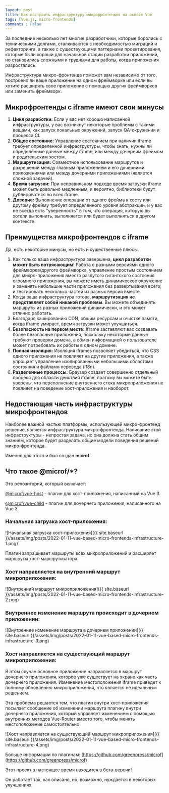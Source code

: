 ```yaml
---
layout: post
title: Как построить инфраструктуру микрофронтендов на основе Vue
tags: [Vue.js, micro-frontends]
comments : False
---
```


За последние несколько лет многие разработчики, которые боролись с техническими долгами, сталкиваются с 
необходимостью миграций и рефакторинга, а также с существующими паттернами проектирования, которые были хороши для
начальной стадии разработки приложений, но становились сложными и трудными для работы, когда приложения разростались.

Инфраструктура микро-фронтенда поможет вам независимо от того, построено ли ваше приложение на одном фреймворке или если
вы хотите расширять свое приложение с помощью других фреймворков или заменить фреймворк.

## Микрофронтенды с iframe имеют свои минусы

1. **Цикл разработки:** Если у вас нет хорошо написанной инфраструктуры, у вас возникнут некоторые проблемы с такими вещами,
   как запуск локальных окружений, запуск QA-окружения и процесса CI.
2. **Общее состояние:** Управление состоянием при наличии iframe требует определенной инфраструктуры, чтобы знать, нужны ли
   определенные данные между iframe, или между дочерним фреймом и родительским хостом.
3. **Маршрутизация:** Совместное использование маршрутов и разрешений между главным приложением и его дочерними приложениями
   или между дочерними приложениями (является сложной задачей).
4. **Время загрузки:** При неправильном подходе время загрузки iframe может быть довольно медленным, и вероятно, библиотеки
   будут дублироваться во всех iframe.
5. **Доверие:** Выполнение операции от одного фрейма к хосту или другому фрейму требует определенного уровня абстракции, и у
   вас не всегда есть "уверенность" в том, что операция, которую вы хотели выполнить, выполняется или будет выполняться
   в другом контексте.

## Преимущества микрофронтендов с iframe

Да, есть некоторые минусы, но есть и существенные плюсы.

1. Как только ваша инфраструктура завершена, **цикл разработки может быть потрясающим**!
   Работа с разными версиями одного фреймворка/другого фреймворка, управление простым состоянием для
   микро-приложения вместо раздутого гигантского состояния огромного приложения, вы можете иметь динамическое окружение
   и заменять небольшие части приложения без развертывания всего, и тестировать несколько частей из разных версий
   вместе.
2. Когда ваша инфраструктура готова, **маршрутизация не представляет собой никакой проблемы**.
   Вы можете объединять маршруты из разных приложений динамически, и это может отлично работать.
3. Благодаря кэшированию CDN, общим ресурсам и очистке памяти, когда iframe умирает, время загрузки может улучшиться.
4. **Безопасность на первом месте:** Iframe заставляют вас создавать более безопасные приложения, поскольку некоторые данные
   требуют проверки домена, а обмен информацией о пользователе может потребовать их работы в одном домене.
5. **Полная изоляция:** Изоляция iframes позволяет убедиться, что CSS одного приложения не повлияет на другие приложения, а
   также упрощает управление изолированными небольшими областями состояния и файлами перевода (i18n).
6. **Разделенные процессы:** Браузер создает совершенно отдельный процесс для области действия iframe, поэтому вы можете быть уверены, что переполнение внутреннего стека микроприложения не повлияет на поведение хост-приложения и наоборот.

## Недостающая часть инфраструктуры микрофронтендов

Наиболее важной частью платформы, использующей микро-фронтенд решение, является инфраструктура микро-фронтенда.
Написание этой инфраструктуры - непростая задача, но она должна стать общим знанием, которое будет
разделять общие модели поведения решений микро-фронтенда. 

Именно для этого и был создан **microf**.

## Что такое @microf/*?

Это репозиторий, который включает:

[@microf/vue-host](https://github.com/greenpress/microf/blob/main/packages/vue-host/README.md) - плагин для хост-приложения, написанный на Vue 3.

[@microf/vue-child](https://github.com/greenpress/microf/blob/main/packages/vue-child/README.md) - плагин для дочернего приложения, написанного на Vue 3.

### Начальная загрузка хост-приложения:

![Начальная загрузка хост-приложения]({{ site.baseurl }}/assets/img/posts/2022-01-11-vue-based-micro-frontends-infrastructure-1.png)

Плагин запрашивает маршруты всех микроприложений и расширяет маршруты хост-маршрутизатора.

### Хост направляется на внутренний маршрут микроприложения:

![Внутренний маршрут микроприложения]({{ site.baseurl }}/assets/img/posts/2022-01-11-vue-based-micro-frontends-infrastructure-2.png)

### Внутреннее изменение маршрута происходит в дочернем приложении:

![Внутреннее изменение маршрута в дочернем приложении]({{ site.baseurl }}/assets/img/posts/2022-01-11-vue-based-micro-frontends-infrastructure-3.png)

### Хост направляется на существующий маршрут микроприложения:

В этом случае основное приложение направляется в маршрут дочернего приложения, которое уже существует на экране как
часть дочернего приложения. Изменение местоположения iframe приведет к полному обновлению микроприложения, что является не идеальным решением.

Эта проблема решается тем, что плагин внутри хост-приложения посылает сообщение об изменении маршрута плагину внутри
дочернего приложения, который управляет изменением с помощью внутренних методов Vue-Router вместо того, чтобы менять
местоположение самостоятельно.

![Хост направляется на существующий маршрут микроприложения]({{ site.baseurl }}/assets/img/posts/2022-01-11-vue-based-micro-frontends-infrastructure-4.png)

Больше информации по плагинам: [https://github.com/greenpress/microf](https://github.com/greenpress/microf)

Этот проект в настоящее время находится в бета-версии!

Он работает так, как описано, но, возможно, нуждается в некоторых улучшениях.



